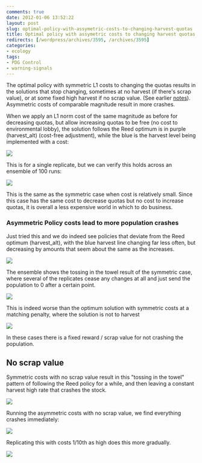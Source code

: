 ```yaml
---
comments: true
date: 2012-01-06 13:52:22
layout: post
slug: optimal-policy-with-assymetric-costs-to-changing-harvest-quotas
title: Optimal policy with assymetric costs to changing harvest quotas
redirects: [/wordpress/archives/3595, /archives/3595]
categories:
- ecology
tags:
- PDG Control
- warning-signals
---
```




The optimal policy with symmetric L1 costs to changing the quotas results in the solutions that stop changing, sometimes at no harvest (if there's scrap value), or at some fixed high harvest if no scrap value. (See earlier [notes](http://www.carlboettiger.info/archives/3492)). Asymmetric costs of comparable magnitude result in more crashes.

When we apply an L1 norm cost of the same magnitude as before for decreasing quotas, but allow increasing quotas to be free (no cost to environmental lobby), the solution follows the Reed optimum is in purple (harvest_alt) (cost-free adjustment), while the blue is the harvest level being implemented with a cost:

![]( http://farm8.staticflickr.com/7141/6649003123_6798886656_o.png )


This is for a single replicate, but we can verify this holds across an ensemble of 100 runs:

![]( http://farm8.staticflickr.com/7024/6649003241_59870df8e2_o.png )


This is the same as the symmetric case when cost is relatively small. Since this case has the same cost to decrease quotas but no cost to increase quotas, it is overall a less expensive world in which to do business.


### Asymmetric Policy costs lead to more population crashes


Just tried this and we do indeed see policies that deviate from the Reed optimum (harvest_alt), with the blue harvest line changing far less often, but decreasing by amounts that seem about the same as the increases.

![]( http://farm8.staticflickr.com/7152/6649121277_e1a0b8cb61_o.png )


The ensemble shows the tossing in the towel result of the symmetric case, where several of the replicates cease any changes at all and just send the population to 0 after a certain point.

![]( http://farm8.staticflickr.com/7148/6649121371_245e58870a_o.png )


This is indeed worse than the optimum solution with symmetric costs at a matching penalty, where the solution is not to harvest

![]( http://farm8.staticflickr.com/7147/6649161593_4201893d64_o.png )


In these cases there is a fixed reward / scrap value for not crashing the population.




## No scrap value


Symmetric costs with no scrap value result in this "tossing in the towel" pattern of following the Reed policy for a while, and then leaving a constant harvest high rate that crashes the stock.

![]( http://farm8.staticflickr.com/7023/6472332667_f75a3ccda6_o.png )


Running the asymmetric costs with no scrap value, we find everything crashes immediately:

![]( http://farm8.staticflickr.com/7166/6649145241_7cf02e839d_o.png )


Replicating this with costs 1/10th as high does this more gradually.

![]( http://farm8.staticflickr.com/7023/6649233637_33fdb45a53_o.png )

